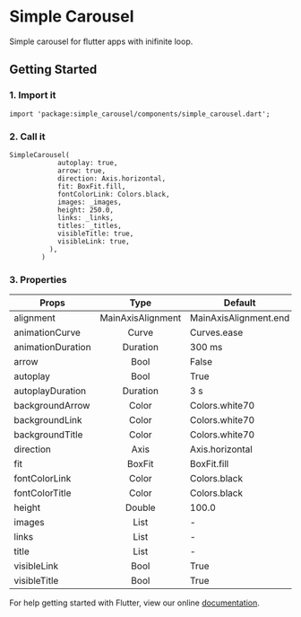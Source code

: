# Simple Carousel

Simple carousel for flutter apps with inifinite loop.

## Getting Started

### 1. Import it

```
import 'package:simple_carousel/components/simple_carousel.dart';
```

### 2. Call it
```
SimpleCarousel(
            autoplay: true,
            arrow: true,
            direction: Axis.horizontal,
            fit: BoxFit.fill,
            fontColorLink: Colors.black,
            images: _images,
            height: 250.0,
            links: _links,
            titles: _titles,
            visibleTitle: true,
            visibleLink: true,
          ),
        )
```

### 3. Properties
| Props                 | Type              | Default               |
| -------------         |:-------------:    | -----------           |
| alignment             | MainAxisAlignment | MainAxisAlignment.end |
| animationCurve        | Curve             | Curves.ease           |
| animationDuration     | Duration          | 300 ms                |
| arrow                 | Bool              | False                 |
| autoplay              | Bool              | True                  |
| autoplayDuration      | Duration          | 3 s                   |
| backgroundArrow       | Color             | Colors.white70        |
| backgroundLink        | Color             | Colors.white70        |
| backgroundTitle       | Color             | Colors.white70        |
| direction             | Axis              | Axis.horizontal       |
| fit                   | BoxFit            | BoxFit.fill           |
| fontColorLink         | Color             | Colors.black          |
| fontColorTitle        | Color             | Colors.black          |
| height                | Double            | 100.0                 |
| images                | List<String>      | -                     |
| links                 | List<String>      | -                     |
| title                 | List<String>      | -                     |
| visibleLink           | Bool              | True                  |
| visibleTitle          | Bool              | True                  |

For help getting started with Flutter, view our online
[documentation](https://flutter.io/).